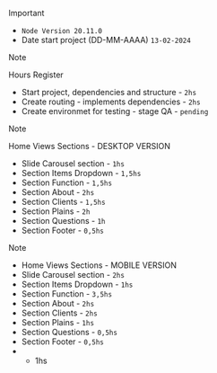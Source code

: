 > [!IMPORTANT]
> - `Node Version 20.11.0`
> - Date start project (DD-MM-AAAA) `13-02-2024`
>

> [!NOTE]
> Hours Register 
> - Start project, dependencies and structure - `2hs`
> - Create routing - implements dependencies - `2hs`
> - Create environmet for testing - stage QA - `pending`
>

> [!NOTE]
> Home Views  Sections - DESKTOP VERSION
> - Slide Carousel section - `1hs`
> - Section Items Dropdown - `1,5hs`
> - Section Function - `1,5hs`
> - Section About - `2hs`
> - Section Clients - `1,5hs`
> - Section Plains - `2h`
> - Section Questions - `1h`
> - Section Footer - `0,5hs`
>

> [!NOTE]
> - Home Views  Sections - MOBILE VERSION
> - Slide Carousel section - `2hs`
> - Section Items Dropdown - `1hs`
> - Section Function - `3,5hs`
> - Section About - `2hs`
> - Section Clients - `2hs`
> - Section Plains - `1hs`
> - Section Questions - `0,5hs`
> - Section Footer - `0,5hs`
> - + 1hs
